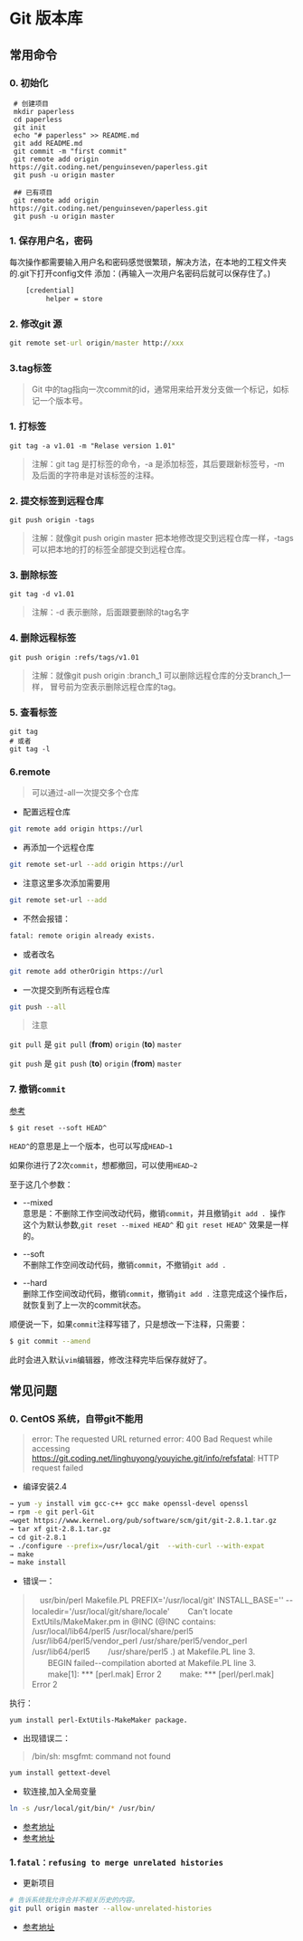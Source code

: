 # Git 版本库
 
## 常用命令 
 
### 0. 初始化

     # 创建项目 
     mkdir paperless
     cd paperless
     git init
     echo "# paperless" >> README.md
     git add README.md
     git commit -m "first commit"
     git remote add origin https://git.coding.net/penguinseven/paperless.git
     git push -u origin master
     
     ## 已有项目
     git remote add origin https://git.coding.net/penguinseven/paperless.git
     git push -u origin master
     

### 1.  保存用户名，密码

每次操作都需要输入用户名和密码感觉很繁琐，解决方法，在本地的工程文件夹的.git下打开config文件
添加：(再输入一次用户名密码后就可以保存住了。)


```cmd
    [credential]
         helper = store
```

### 2. 修改git 源

```cmd
git remote set-url origin/master http://xxx
```

### 3.tag标签

> Git 中的tag指向一次commit的id，通常用来给开发分支做一个标记，如标记一个版本号。

### 1. 打标签

    git tag -a v1.01 -m "Relase version 1.01"
    
> 注解：git tag 是打标签的命令，-a 是添加标签，其后要跟新标签号，-m 及后面的字符串是对该标签的注释。

### 2. 提交标签到远程仓库

    git push origin -tags
    
> 注解：就像git push origin master 把本地修改提交到远程仓库一样，-tags可以把本地的打的标签全部提交到远程仓库。

### 3. 删除标签

    git tag -d v1.01
    
> 注解：-d 表示删除，后面跟要删除的tag名字

### 4. 删除远程标签

    git push origin :refs/tags/v1.01
    
> 注解：就像git push origin :branch_1 可以删除远程仓库的分支branch_1一样， 冒号前为空表示删除远程仓库的tag。

### 5. 查看标签

    git tag
    # 或者  
    git tag -l
    

### 6.remote

> 可以通过-all一次提交多个仓库

- 配置远程仓库

```bash
git remote add origin https://url
```

- 再添加一个远程仓库

```bash
git remote set-url --add origin https://url
```

- 注意这里多次添加需要用

```bash
git remote set-url --add
```

- 不然会报错：

```bash
fatal: remote origin already exists.
```

- 或者改名

```bash
git remote add otherOrigin https://url
```

- 一次提交到所有远程仓库

```bash
git push --all
```

>注意  

`git pull` 是 `git pull` (**from**) `origin` (**to**) `master`


`git push` 是 `git push` (**to**) `origin` (**from**) `master`


### 7. 撤销`commit`
 
 [参考](https://blog.csdn.net/w958796636/article/details/53611133)
 
```git
$ git reset --soft HEAD^
```

`HEAD^`的意思是上一个版本，也可以写成`HEAD~1`

如果你进行了2次`commit`，想都撤回，可以使用`HEAD~2`


至于这几个参数：

- --mixed   
意思是：不删除工作空间改动代码，撤销`commit`，并且撤销`git add . `操作
这个为默认参数,`git reset --mixed HEAD^` 和 `git reset HEAD^` 效果是一样的。


- --soft    
不删除工作空间改动代码，撤销`commit`，不撤销`git add .` 

- --hard  
删除工作空间改动代码，撤销`commit`，撤销`git add .` 
注意完成这个操作后，就恢复到了上一次的commit状态。


顺便说一下，如果`commit`注释写错了，只是想改一下注释，只需要：
```bash
$ git commit --amend
```

此时会进入默认`vim`编辑器，修改注释完毕后保存就好了。

## 常见问题

### 0. CentOS 系统，自带git不能用

> error: The requested URL returned error: 400 Bad Request while accessing https://git.coding.net/linghuyong/youyiche.git/info/refsfatal: HTTP request failed

- 编译安装2.4

```bash
→ yum -y install vim gcc-c++ gcc make openssl-devel openssl 
→ rpm -e git perl-Git
→wget https://www.kernel.org/pub/software/scm/git/git-2.8.1.tar.gz
→ tar xf git-2.8.1.tar.gz
→ cd git-2.8.1
→ ./configure --prefix=/usr/local/git  --with-curl --with-expat
→ make
→ make install
```

- 错误一：

> 　usr/bin/perl Makefile.PL PREFIX='/usr/local/git' INSTALL_BASE='' --localedir='/usr/local/git/share/locale'
  　　Can't locate ExtUtils/MakeMaker.pm in @INC (@INC contains: /usr/local/lib64/perl5 /usr/local/share/perl5 /usr/lib64/perl5/vendor_perl /usr/share/perl5/vendor_perl /usr/lib64/perl5 　　/usr/share/perl5 .) at Makefile.PL line 3.
  　　BEGIN failed--compilation aborted at Makefile.PL line 3.
  　　make[1]: *** [perl.mak] Error 2
  　　make: *** [perl/perl.mak] Error 2
  
执行：

```
yum install perl-ExtUtils-MakeMaker package.
```
  
- 出现错误二：

> /bin/sh: msgfmt: command not found

```bash
yum install gettext-devel
```

- 软连接,加入全局变量

```bash
ln -s /usr/local/git/bin/* /usr/bin/
```

- [参考地址](http://blog.51cto.com/sandy521/1718236)
- [参考地址](https://www.cnblogs.com/grimm/p/5368777.html)


### 1.`fatal：refusing to merge unrelated histories` 

- 更新项目

```bash
# 告诉系统我允许合并不相关历史的内容。
git pull origin master --allow-unrelated-histories
```

- [参考地址](https://www.cnblogs.com/lulubai/p/6001334.html)